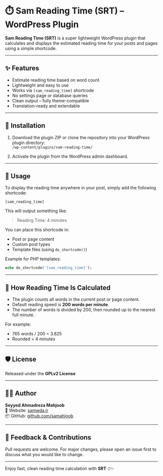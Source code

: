 # ⏱️ Sam Reading Time (SRT) – WordPress Plugin

**Sam Reading Time (SRT)** is a super lightweight WordPress plugin that calculates and displays the estimated reading time for your posts and pages using a simple shortcode.

---

## ✨ Features

- Estimate reading time based on word count
- Lightweight and easy to use
- Works via `[sam_reading_time]` shortcode
- No settings page or database queries
- Clean output – fully theme-compatible
- Translation-ready and extendable

---

## 🔧 Installation

1. Download the plugin ZIP or clone the repository into your WordPress plugin directory:  
   `/wp-content/plugins/sam-reading-time/`

2. Activate the plugin from the WordPress admin dashboard.

---

## 🧩 Usage

To display the reading time anywhere in your post, simply add the following shortcode:

```
[sam_reading_time]
```

This will output something like:

> Reading Time: 4 minutes

You can place this shortcode in:

- Post or page content
- Custom post types
- Template files (using `do_shortcode()`)

Example for PHP templates:

```php
echo do_shortcode('[sam_reading_time]');
```

---

## 🧠 How Reading Time Is Calculated

- The plugin counts all words in the current post or page content.
- Default reading speed is **200 words per minute**.
- The number of words is divided by 200, then rounded up to the nearest full minute.

For example:

- 765 words / 200 = 3.825
- Rounded = 4 minutes

---

## 🛡 License

Released under the **GPLv2 License**  

---

## 👨‍💻 Author

**Seyyed Ahmadreza Mahjoob**  
🔗 Website: [samwda.ir](https://samwda.ir)  
📦 GitHub: [github.com/samahjoob](https://github.com/samahjoob)

---

## 💬 Feedback & Contributions

Pull requests are welcome. For major changes, please open an issue first to discuss what you would like to change.

---

Enjoy fast, clean reading time calculation with **SRT** ⏱✨
